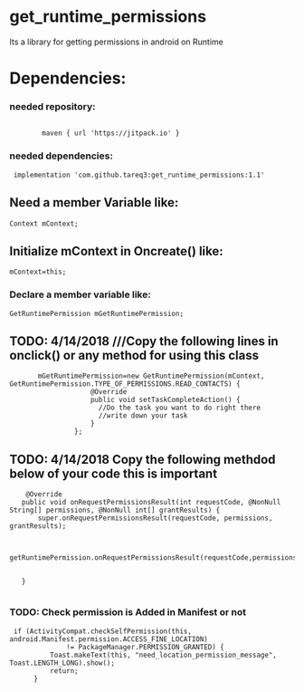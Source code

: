 # get_runtime_permissions
Its a library for getting permissions in android on Runtime
# Dependencies:

### needed repository:
```

        maven { url 'https://jitpack.io' }
```
### needed dependencies:
```
 implementation 'com.github.tareq3:get_runtime_permissions:1.1'
```

 ## Need a member Variable like:
 ```
 Context mContext;
 
 ```
 
  ## Initialize mContext in Oncreate() like: 
  
   ```
   mContext=this;
   
   ```
   

  ### Declare a member variable like:
  ```
  GetRuntimePermission mGetRuntimePermission;
  ```
  
  ## TODO: 4/14/2018    ///Copy the following lines in onclick() or any method for using this class 

```
       mGetRuntimePermission=new GetRuntimePermission(mContext, GetRuntimePermission.TYPE_OF_PERMISSIONS.READ_CONTACTS) {
                    @Override
                    public void setTaskCompleteAction() {
                      //Do the task you want to do right there
                      //write down your task
                    }
                };
 ```

 ## TODO: 4/14/2018 Copy the following methdod below of your code this is important
  ```   
      @Override
     public void onRequestPermissionsResult(int requestCode, @NonNull String[] permissions, @NonNull int[] grantResults) {
         super.onRequestPermissionsResult(requestCode, permissions, grantResults);


         getRuntimePermission.onRequestPermissionsResult(requestCode,permissions,grantResults);


     }
      
  ```
  
  ### TODO: Check permission is Added in Manifest or not
  
  ```
   if (ActivityCompat.checkSelfPermission(this, android.Manifest.permission.ACCESS_FINE_LOCATION)
                != PackageManager.PERMISSION_GRANTED) {
            Toast.makeText(this, "need_location_permission_message", Toast.LENGTH_LONG).show();
            return;
        }
  
  ```
